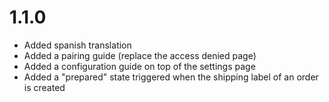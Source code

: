 # 1.1.0
 - Added spanish translation
 - Added a pairing guide (replace the access denied page)
 - Added a configuration guide on top of the settings page
 - Added a "prepared" state triggered when the shipping label of an order is created
